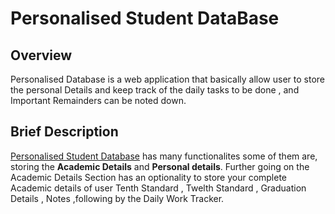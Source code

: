 # Personalised Student DataBase
## Overview
Personalised Database is a web application that basically allow user to store the personal Details and keep track of the daily tasks to be done , and Important Remainders can be noted down.
## Brief Description
[Personalised Student Database](https://github.com/0304ajay/Personalised_Student_DataBase_for_Academics/edit/master/README.md#personalised-database) has many functionalites some of them are, storing the **Academic Details** and **Personal details**. Further going on the Academic Details Section has an optionality to store your complete Academic details of user Tenth Standard , Twelth Standard , Graduation Details , Notes ,following by the Daily Work Tracker.
